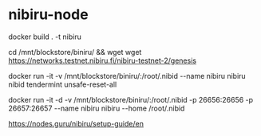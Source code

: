 # nibiru-node
docker build . -t nibiru

cd  /mnt/blockstore/biniru/ && wget wget https://networks.testnet.nibiru.fi/nibiru-testnet-2/genesis

docker run -it -v /mnt/blockstore/biniru/:/root/.nibid  --name nibiru nibiru nibid tendermint unsafe-reset-all

docker run -it -d -v /mnt/blockstore/biniru/:/root/.nibid -p 26656:26656 -p 26657:26657 --name nibiru nibiru --home /root/.nibid

https://nodes.guru/nibiru/setup-guide/en
